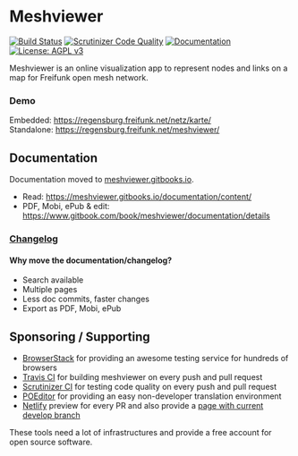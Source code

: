 # Meshviewer
[![Build Status](https://img.shields.io/travis/ffrgb/meshviewer/develop.svg?style=flat-square)](https://travis-ci.org/ffrgb/meshviewer)
[![Scrutinizer Code Quality](https://img.shields.io/scrutinizer/g/ffrgb/meshviewer/develop.svg?style=flat-square)](https://scrutinizer-ci.com/g/ffrgb/meshviewer/?branch=develop)
[![Documentation](https://img.shields.io/badge/gitbooks.io-documentation-brightgreen.svg?style=flat-square)](https://meshviewer.gitbooks.io/documentation/content/)
[![License: AGPL v3](https://img.shields.io/github/license/ffrgb/meshviewer.svg?style=flat-square)](https://www.gnu.org/licenses/agpl-3.0)

Meshviewer is an online visualization app to represent nodes and links on a map for Freifunk open mesh network.

### Demo

Embedded: https://regensburg.freifunk.net/netz/karte/  
Standalone: https://regensburg.freifunk.net/meshviewer/

## Documentation

Documentation moved to [meshviewer.gitbooks.io](https://meshviewer.gitbooks.io/documentation/content/).

- Read: https://meshviewer.gitbooks.io/documentation/content/
- PDF, Mobi, ePub & edit: https://www.gitbook.com/book/meshviewer/documentation/details

### [Changelog](https://meshviewer.gitbooks.io/documentation/content/changelog.html)

#### Why move the documentation/changelog?

- Search available
- Multiple pages
- Less doc commits, faster changes
- Export as PDF, Mobi, ePub

## Sponsoring / Supporting

- [BrowserStack](https://www.browserstack.com/) for providing an awesome testing service for hundreds of browsers
- [Travis CI](https://travis-ci.org/) for building meshviewer on every push and pull request
- [Scrutinizer CI](https://scrutinizer-ci.com/g/ffrgb/meshviewer/) for testing code quality on every push and pull request
- [POEditor](https://poeditor.com/join/project/VZBjPNNic9) for providing an easy non-developer translation environment
- [Netlify](https://app.netlify.com/sites/meshviewer/deploys) preview for every PR and also provide a [page with current develop branch](https://meshviewer.netlify.com/)

These tools need a lot of infrastructures and provide a free account for open source software.
